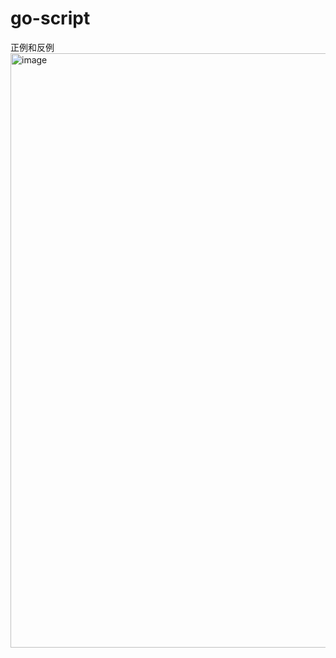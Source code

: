 # go-script
正例和反例
<img width="951" alt="image" src="https://github.com/dugenkui03/go-script/assets/18216266/a947b6c2-b403-4f84-8075-6c4c74563795">
